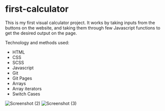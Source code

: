 # first-calculator

This is my first visual calculator project. It works by taking inputs from the buttons on the website, and taking them through few Javascript functions to get the desired output on the page. 

Technology and methods used:
- HTML
- CSS
- SCSS
- Javascript
- Git
- Git Pages
- Arrays
- Array iterators
- Switch Cases

![Screenshot (2)](https://user-images.githubusercontent.com/98832011/203285090-9b370dbd-679e-427a-a80f-66b56fbc24fb.png)
![Screenshot (3)](https://user-images.githubusercontent.com/98832011/203285112-d8ca3a14-e27e-446a-bc4c-1759320bdf96.png)
